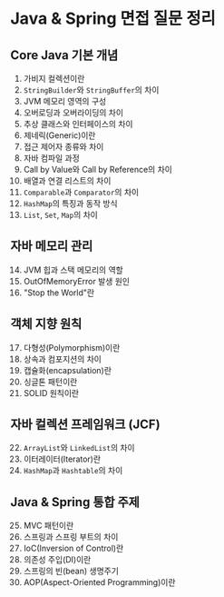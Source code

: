 # Java & Spring 면접 질문 정리

## Core Java 기본 개념
1. 가비지 컬렉션이란
2. `StringBuilder`와 `StringBuffer`의 차이
3. JVM 메모리 영역의 구성
4. 오버로딩과 오버라이딩의 차이
5. 추상 클래스와 인터페이스의 차이
6. 제네릭(Generic)이란
7. 접근 제어자 종류와 차이
8. 자바 컴파일 과정
9. Call by Value와 Call by Reference의 차이
10. 배열과 연결 리스트의 차이
11. `Comparable`과 `Comparator`의 차이
12. `HashMap`의 특징과 동작 방식
13. `List`, `Set`, `Map`의 차이

## 자바 메모리 관리
14. JVM 힙과 스택 메모리의 역할
15. OutOfMemoryError 발생 원인
16. "Stop the World"란

## 객체 지향 원칙
17. 다형성(Polymorphism)이란
18. 상속과 컴포지션의 차이
19. 캡슐화(encapsulation)란
20. 싱글톤 패턴이란
21. SOLID 원칙이란

## 자바 컬렉션 프레임워크 (JCF)
22. `ArrayList`와 `LinkedList`의 차이
23. 이터레이터(Iterator)란
24. `HashMap`과 `Hashtable`의 차이

## Java & Spring 통합 주제
25. MVC 패턴이란
26. 스프링과 스프링 부트의 차이
27. IoC(Inversion of Control)란
28. 의존성 주입(DI)이란
29. 스프링의 빈(bean) 생명주기
30. AOP(Aspect-Oriented Programming)이란
